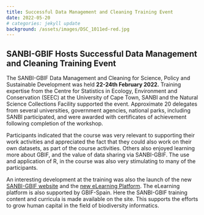 ```yaml
---
title: Successful Data Management and Cleaning Training Event
date: 2022-05-20
# categories: jekyll update
background: /assets/images/DSC_1011ed-red.jpg
---
```


## SANBI-GBIF Hosts Successful Data Management and Cleaning Training Event ##

The SANBI-GBIF Data Management and Cleaning for Science, Policy and Sustainable Development was held **22-24th February 2022.** 
Training expertise from the Centre for Statistics in Ecology, Environment and Conservation (SEEC) at the University of
Cape Town, SANBI and the Natural Science Collections Facility supported the event.  Approximate 20 delegates from several
universities, government agencies, national parks, including SANBI participated, and were awarded with certificates of
achievement following completion of the workshop. 

Participants indicated that the course was very relevant to supporting their work activities and appreciated the fact that
they could also work on their own datasets, as part of the course activities.  Others also enjoyed learning more about GBIF,
and the value of data sharing via SANBI-GBIF.  The use and application of R, in the course was also very stimulating to many 
of the participants. 

An interesting development at the training was also the launch of the new [SANBI-GBIF website](https://www.sanbi-gbif.org/) and the
[new eLearning Platform](https://www.sanbi-gbif.org/e-learning). The eLearning platform is also supported by GBIF-Spain. Here the SANBI-GBIF training content and curricula is made available on the site.  This supports the efforts to grow human capital in the field of biodiversity informatics. 

